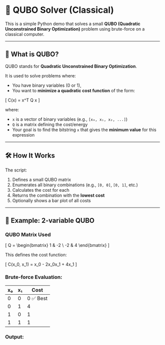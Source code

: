 # 🧠 QUBO Solver (Classical)

This is a simple Python demo that solves a small **QUBO (Quadratic Unconstrained Binary Optimization)** problem using brute-force on a classical computer.

---

## 🔸 What is QUBO?

QUBO stands for **Quadratic Unconstrained Binary Optimization**.

It is used to solve problems where:
- You have binary variables (0 or 1),
- You want to **minimize a quadratic cost function** of the form:

\[
C(x) = x^T Q x
\]

where:
- `x` is a vector of binary variables (e.g., `[x₀, x₁, x₂, ...]`)
- `Q` is a matrix defining the cost/energy
- Your goal is to find the bitstring `x` that gives the **minimum value** for this expression

---

## 🛠️ How It Works

The script:
1. Defines a small QUBO matrix
2. Enumerates all binary combinations (e.g., `[0, 0]`, `[0, 1]`, etc.)
3. Calculates the cost for each
4. Returns the combination with the **lowest cost**
5. Optionally shows a bar plot of all costs

---

## 🔢 Example: 2-variable QUBO

### QUBO Matrix Used

\[
Q = \begin{bmatrix}
1 & -2 \\
-2 & 4
\end{bmatrix}
\]

This defines the cost function:

\[
C(x_0, x_1) = x_0 - 2x_0x_1 + 4x_1
\]

### Brute-force Evaluation:

| x₀ | x₁ | Cost  |
|----|----|-------|
| 0  | 0  | 0 ✅ Best |
| 0  | 1  | 4     |
| 1  | 0  | 1     |
| 1  | 1  | 1     |

### Output:
